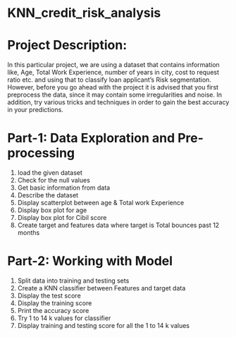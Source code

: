 # KNN_credit_risk_analysis

# Project Description:

In this particular project, we are using a dataset that contains information like, Age, Total Work Experience, number of years in city, cost to request ratio etc. and using that to classify loan applicant’s Risk segmentation. 
However, before you go ahead with the project it is advised that you first preprocess the data, since it may contain some irregularities and noise. 
In addition, try various tricks and techniques in order to gain the best accuracy in your predictions. 

# Part-1: Data Exploration and Pre-processing

1) load the given dataset 
2) Check for the null values 
3) Get basic information from data 
4) Describe the dataset 
5) Display scatterplot between age & Total work Experience 
6) Display box plot for age 
7) Display box plot for Cibil score 
8) Create target and features data where target is Total bounces past 12 months

# Part-2: Working with Model 

1) Split data into training and testing sets 
2) Create a KNN classifier between Features and target data
3) Display the test score 
4) Display the training score 
5) Print the accuracy score 
6) Try 1 to 14 k values for classifier 
7) Display training and testing score for all the 1 to 14 k values
